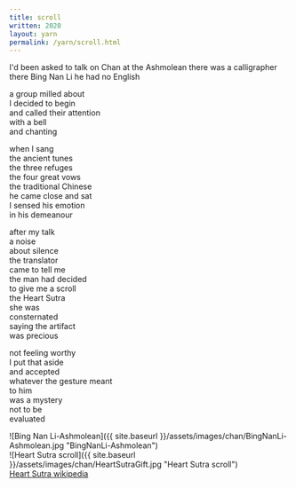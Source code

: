 ```yaml
---
title: scroll
written: 2020
layout: yarn
permalink: /yarn/scroll.html
---
```


<div class="poem">
I'd been asked  
to talk on Chan  
at the Ashmolean  
there was a calligrapher there  
Bing Nan Li  
he had no English  


a group milled about  
I decided to begin  
and called their attention  
with a bell  
and chanting  


when I sang  
the ancient tunes  
the three refuges  
the four great vows  
the traditional Chinese  
he came close and sat  
I sensed his emotion  
in his demeanour  


after my talk  
a noise  
about silence  
the translator  
came to tell me  
the man had decided  
to give me a scroll  
the Heart Sutra  
she was  
consternated  
saying the artifact  
was precious  


not feeling worthy  
I put that aside  
and accepted  
whatever the gesture meant  
to him  
was a mystery  
not to be  
evaluated
</div>

![Bing Nan Li-Ashmolean]({{ site.baseurl }}/assets/images/chan/BingNanLi-Ashmolean.jpg "BingNanLi-Ashmolean")  
![Heart Sutra scroll]({{ site.baseurl }}/assets/images/chan/HeartSutraGift.jpg "Heart Sutra scroll")  
[Heart Sutra wikipedia](https://en.wikipedia.org/wiki/Heart_Sutra)
